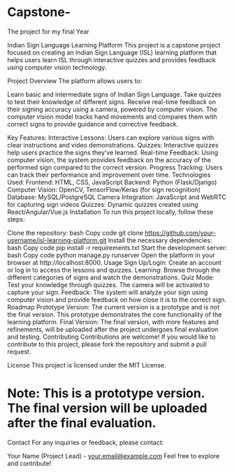 # Capstone-
The project for my final Year

Indian Sign Language Learning Platform
This project is a capstone project focused on creating an Indian Sign Language (ISL) learning platform that helps users learn ISL through interactive quizzes and provides feedback using computer vision technology.

Project Overview
The platform allows users to:

Learn basic and intermediate signs of Indian Sign Language.
Take quizzes to test their knowledge of different signs.
Receive real-time feedback on their signing accuracy using a camera, powered by computer vision.
The computer vision model tracks hand movements and compares them with correct signs to provide guidance and corrective feedback.

Key Features:
Interactive Lessons: Users can explore various signs with clear instructions and video demonstrations.
Quizzes: Interactive quizzes help users practice the signs they’ve learned.
Real-time Feedback: Using computer vision, the system provides feedback on the accuracy of the performed sign compared to the correct version.
Progress Tracking: Users can track their performance and improvement over time.
Technologies Used:
Frontend: HTML, CSS, JavaScript
Backend: Python (Flask/Django)
Computer Vision: OpenCV, TensorFlow/Keras (for sign recognition)
Database: MySQL/PostgreSQL
Camera Integration: JavaScript and WebRTC for capturing sign videos
Quizzes: Dynamic quizzes created using React/Angular/Vue.js
Installation
To run this project locally, follow these steps:

Clone the repository:
bash
Copy code
git clone https://github.com/your-username/isl-learning-platform.git
Install the necessary dependencies:
bash
Copy code
pip install -r requirements.txt
Start the development server:
bash
Copy code
python manage.py runserver
Open the platform in your browser at http://localhost:8000.
Usage
Sign Up/Login: Create an account or log in to access the lessons and quizzes.
Learning: Browse through the different categories of signs and watch the demonstrations.
Quiz Mode: Test your knowledge through quizzes. The camera will be activated to capture your sign.
Feedback: The system will analyze your sign using computer vision and provide feedback on how close it is to the correct sign.
Roadmap
Prototype Version: The current version is a prototype and is not the final version. This prototype demonstrates the core functionality of the learning platform.
Final Version: The final version, with more features and refinements, will be uploaded after the project undergoes final evaluation and testing.
Contributing
Contributions are welcome! If you would like to contribute to this project, please fork the repository and submit a pull request.

License
This project is licensed under the MIT License.

# Note: This is a prototype version. The final version will be uploaded after the final evaluation.

Contact
For any inquiries or feedback, please contact:

Your Name (Project Lead) - your.email@example.com
Feel free to explore and contribute!
